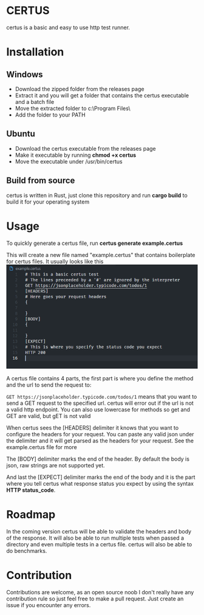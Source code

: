 # CERTUS
certus is a basic and easy to use http test runner.

# Installation

## Windows
- Download the zipped folder from the releases page
- Extract it and you will get a folder that contains the certus executable and a batch file
- Move the extracted folder to c:\Program Files\
- Add the folder to your PATH

## Ubuntu
- Download the certus executable from the releases page
- Make it executable by running **chmod +x certus**
- Move the executable under /usr/bin/certus

## Build from source
certus is written in Rust, just clone this repository and run
**cargo build** to build it for your operating system

# Usage
To quickly generate a certus file, run **certus generate example.certus**

This will create a new file named "example.certus" that contains boilerplate for certus files.
It usually looks like this
![image](image.png)

A certus file contains 4 parts, the first part is where you define the method and the url to send the request to:

`GET https://jsonplaceholder.typicode.com/todos/1` means that you want to send a GET request to the specified url. certus will error out if the url is not a valid http endpoint. You can also use lowercase for methods so get and GET are valid, but gET is not valid

When certus sees the [HEADERS] delimiter it knows that you want to configure the headers for your request. You can paste any valid json under the delimiter and it will get parsed as the headers for your request. See the example.certus file for more

The [BODY] delimiter marks the end of the header. By default the body is json, raw strings are not supported yet.

And last the [EXPECT] delimiter marks the end of the body and it is the part where you tell certus what response status you expect by using the syntax **HTTP status_code**.

# Roadmap
In the coming version certus will be able to validate the headers and body of the response. It will also be able to run multiple tests when passed a directory and even multiple tests in a certus file. certus will also be able to do benchmarks.

# Contribution
Contributions are welcome, as an open source noob I don't really have any contribution rule so just feel free to make a pull request. Just create an issue if you encounter any errors.